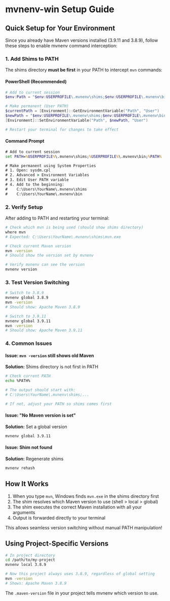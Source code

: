 # mvnenv-win Setup Guide

## Quick Setup for Your Environment

Since you already have Maven versions installed (3.9.11 and 3.8.9), follow these steps to enable mvnenv command interception:

### 1. Add Shims to PATH

The shims directory **must be first** in your PATH to intercept `mvn` commands:

#### PowerShell (Recommended)

```powershell
# Add to current session
$env:Path = "$env:USERPROFILE\.mvnenv\shims;$env:USERPROFILE\.mvnenv\bin;" + $env:Path

# Make permanent (User PATH)
$currentPath = [Environment]::GetEnvironmentVariable("Path", "User")
$newPath = "$env:USERPROFILE\.mvnenv\shims;$env:USERPROFILE\.mvnenv\bin;$currentPath"
[Environment]::SetEnvironmentVariable("Path", $newPath, "User")

# Restart your terminal for changes to take effect
```

#### Command Prompt

```cmd
# Add to current session
set PATH=%USERPROFILE%\.mvnenv\shims;%USERPROFILE%\.mvnenv\bin;%PATH%

# Make permanent using System Properties
# 1. Open: sysdm.cpl
# 2. Advanced > Environment Variables
# 3. Edit User PATH variable
# 4. Add to the beginning:
#    C:\Users\YourName\.mvnenv\shims
#    C:\Users\YourName\.mvnenv\bin
```

### 2. Verify Setup

After adding to PATH and restarting your terminal:

```bash
# Check which mvn is being used (should show shims directory)
where mvn
# Expected: C:\Users\YourName\.mvnenv\shims\mvn.exe

# Check current Maven version
mvn -version
# Should show the version set by mvnenv

# Verify mvnenv can see the version
mvnenv version
```

### 3. Test Version Switching

```bash
# Switch to 3.8.9
mvnenv global 3.8.9
mvn -version
# Should show: Apache Maven 3.8.9

# Switch to 3.9.11
mvnenv global 3.9.11
mvn -version
# Should show: Apache Maven 3.9.11
```

### 4. Common Issues

#### Issue: `mvn -version` still shows old Maven

**Solution:** Shims directory is not first in PATH

```bash
# Check current PATH
echo %PATH%

# The output should start with:
# C:\Users\YourName\.mvnenv\shims;...

# If not, adjust your PATH so shims comes first
```

#### Issue: "No Maven version is set"

**Solution:** Set a global version

```bash
mvnenv global 3.9.11
```

#### Issue: Shim not found

**Solution:** Regenerate shims

```bash
mvnenv rehash
```

## How It Works

1. When you type `mvn`, Windows finds `mvn.exe` in the shims directory first
2. The shim resolves which Maven version to use (shell > local > global)
3. The shim executes the correct Maven installation with all your arguments
4. Output is forwarded directly to your terminal

This allows seamless version switching without manual PATH manipulation!

## Using Project-Specific Versions

```bash
# In project directory
cd /path/to/my-project
mvnenv local 3.8.9

# Now this project always uses 3.8.9, regardless of global setting
mvn -version
# Shows: Apache Maven 3.8.9
```

The `.maven-version` file in your project tells mvnenv which version to use.
